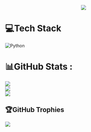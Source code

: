 <p align="center">
  <a><img src="https://readme-typing-svg.herokuapp.com/?color=576f85&size=30&center=true&lines=software+developer"></a>
</p>

# 💻Tech Stack
![Python](https://img.shields.io/badge/python-3670A0?style=plastic&logo=python&logoColor=ffdd54) 
# 📊GitHub Stats :
![](https://github-readme-stats.vercel.app/api?username=bash-RO&theme=nord&hide_border=false&include_all_commits=false&count_private=false)<br/>
![](https://github-readme-streak-stats.herokuapp.com/?user=bash-RO&theme=nord&hide_border=false)<br/>
![](https://github-readme-stats.vercel.app/api/top-langs/?username=bash-RO&theme=nord&hide_border=false&include_all_commits=false&count_private=false&layout=compact)

## 🏆GitHub Trophies
![](https://github-trophies.vercel.app/?username=bash-RO&theme=radical&no-frame=true&no-bg=false&margin-w=4)
